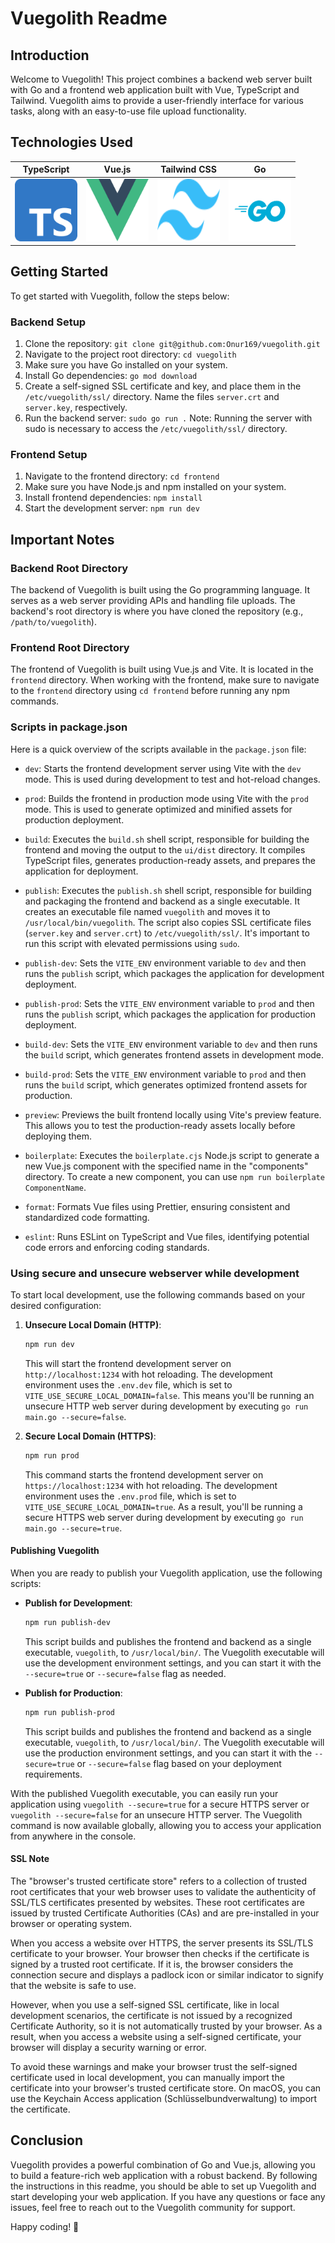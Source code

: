 # Vuegolith Readme

## Introduction

Welcome to Vuegolith! This project combines a backend web server built with Go and a frontend web application built with Vue, TypeScript and Tailwind. Vuegolith aims to provide a user-friendly interface for various tasks, along with an easy-to-use file upload functionality.

<!-- TypeScript Logo -->

## Technologies Used

| TypeScript                                                                    | Vue.js                                                                     | Tailwind CSS                                                                          | Go                                                                      |
| ----------------------------------------------------------------------------- | -------------------------------------------------------------------------- | ------------------------------------------------------------------------------------- | ----------------------------------------------------------------------- |
| <img src="assets/ts-logo.svg" alt="TypeScript Logo" width="100" height="100"> | <img src="assets/vue-logo.svg" alt="Vue.js Logo" width="100" height="100"> | <img src="assets/tailwind-logo.svg" alt="Tailwind CSS Logo" width="100" height="100"> | <img src="assets/go-logo.svg" alt="Go Logo" width="100" height="100" /> |

## Getting Started

To get started with Vuegolith, follow the steps below:

### Backend Setup

1. Clone the repository: `git clone git@github.com:Onur169/vuegolith.git`
2. Navigate to the project root directory: `cd vuegolith`
3. Make sure you have Go installed on your system.
4. Install Go dependencies: `go mod download`
5. Create a self-signed SSL certificate and key, and place them in the `/etc/vuegolith/ssl/` directory. Name the files `server.crt` and `server.key`, respectively.
6. Run the backend server: `sudo go run .`
   Note: Running the server with sudo is necessary to access the `/etc/vuegolith/ssl/` directory.

### Frontend Setup

1. Navigate to the frontend directory: `cd frontend`
2. Make sure you have Node.js and npm installed on your system.
3. Install frontend dependencies: `npm install`
4. Start the development server: `npm run dev`

## Important Notes

### Backend Root Directory

The backend of Vuegolith is built using the Go programming language. It serves as a web server providing APIs and handling file uploads. The backend's root directory is where you have cloned the repository (e.g., `/path/to/vuegolith`).

### Frontend Root Directory

The frontend of Vuegolith is built using Vue.js and Vite. It is located in the `frontend` directory. When working with the frontend, make sure to navigate to the `frontend` directory using `cd frontend` before running any npm commands.

### Scripts in package.json

Here is a quick overview of the scripts available in the `package.json` file:

- `dev`: Starts the frontend development server using Vite with the `dev` mode. This is used during development to test and hot-reload changes.

- `prod`: Builds the frontend in production mode using Vite with the `prod` mode. This is used to generate optimized and minified assets for production deployment.

- `build`: Executes the `build.sh` shell script, responsible for building the frontend and moving the output to the `ui/dist` directory. It compiles TypeScript files, generates production-ready assets, and prepares the application for deployment.

- `publish`: Executes the `publish.sh` shell script, responsible for building and packaging the frontend and backend as a single executable. It creates an executable file named `vuegolith` and moves it to `/usr/local/bin/vuegolith`. The script also copies SSL certificate files (`server.key` and `server.crt`) to `/etc/vuegolith/ssl/`. It's important to run this script with elevated permissions using `sudo`.

- `publish-dev`: Sets the `VITE_ENV` environment variable to `dev` and then runs the `publish` script, which packages the application for development deployment.

- `publish-prod`: Sets the `VITE_ENV` environment variable to `prod` and then runs the `publish` script, which packages the application for production deployment.

- `build-dev`: Sets the `VITE_ENV` environment variable to `dev` and then runs the `build` script, which generates frontend assets in development mode.

- `build-prod`: Sets the `VITE_ENV` environment variable to `prod` and then runs the `build` script, which generates optimized frontend assets for production.

- `preview`: Previews the built frontend locally using Vite's preview feature. This allows you to test the production-ready assets locally before deploying them.

- `boilerplate`: Executes the `boilerplate.cjs` Node.js script to generate a new Vue.js component with the specified name in the "components" directory. To create a new component, you can use `npm run boilerplate ComponentName`.

- `format`: Formats Vue files using Prettier, ensuring consistent and standardized code formatting.

- `eslint`: Runs ESLint on TypeScript and Vue files, identifying potential code errors and enforcing coding standards.

### Using secure and unsecure webserver while development

To start local development, use the following commands based on your desired configuration:

1. **Unsecure Local Domain (HTTP)**:

   ```bash
   npm run dev
   ```

   This will start the frontend development server on `http://localhost:1234` with hot reloading. The development environment uses the `.env.dev` file, which is set to `VITE_USE_SECURE_LOCAL_DOMAIN=false`. This means you'll be running an unsecure HTTP web server during development by executing `go run main.go --secure=false`.

2. **Secure Local Domain (HTTPS)**:
   ```bash
   npm run prod
   ```
   This command starts the frontend development server on `https://localhost:1234` with hot reloading. The development environment uses the `.env.prod` file, which is set to `VITE_USE_SECURE_LOCAL_DOMAIN=true`. As a result, you'll be running a secure HTTPS web server during development by executing `go run main.go --secure=true`.

#### Publishing Vuegolith

When you are ready to publish your Vuegolith application, use the following scripts:

- **Publish for Development**:

  ```bash
  npm run publish-dev
  ```

  This script builds and publishes the frontend and backend as a single executable, `vuegolith`, to `/usr/local/bin/`. The Vuegolith executable will use the development environment settings, and you can start it with the `--secure=true` or `--secure=false` flag as needed.

- **Publish for Production**:
  ```bash
  npm run publish-prod
  ```
  This script builds and publishes the frontend and backend as a single executable, `vuegolith`, to `/usr/local/bin/`. The Vuegolith executable will use the production environment settings, and you can start it with the `--secure=true` or `--secure=false` flag based on your deployment requirements.

With the published Vuegolith executable, you can easily run your application using `vuegolith --secure=true` for a secure HTTPS server or `vuegolith --secure=false` for an unsecure HTTP server. The Vuegolith command is now available globally, allowing you to access your application from anywhere in the console.

#### SSL Note

The "browser's trusted certificate store" refers to a collection of trusted root certificates that your web browser uses to validate the authenticity of SSL/TLS certificates presented by websites. These root certificates are issued by trusted Certificate Authorities (CAs) and are pre-installed in your browser or operating system.

When you access a website over HTTPS, the server presents its SSL/TLS certificate to your browser. Your browser then checks if the certificate is signed by a trusted root certificate. If it is, the browser considers the connection secure and displays a padlock icon or similar indicator to signify that the website is safe to use.

However, when you use a self-signed SSL certificate, like in local development scenarios, the certificate is not issued by a recognized Certificate Authority, so it is not automatically trusted by your browser. As a result, when you access a website using a self-signed certificate, your browser will display a security warning or error.

To avoid these warnings and make your browser trust the self-signed certificate used in local development, you can manually import the certificate into your browser's trusted certificate store. On macOS, you can use the Keychain Access application (Schlüsselbundverwaltung) to import the certificate.

## Conclusion

Vuegolith provides a powerful combination of Go and Vue.js, allowing you to build a feature-rich web application with a robust backend. By following the instructions in this readme, you should be able to set up Vuegolith and start developing your web application. If you have any questions or face any issues, feel free to reach out to the Vuegolith community for support.

Happy coding! 🚀
